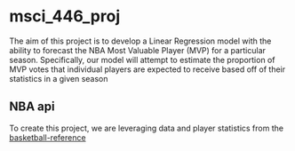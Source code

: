 # msci_446_proj

The aim of this project is to develop a Linear Regression model with the ability to forecast the NBA Most Valuable Player (MVP) for a particular season. Specifically, our model will attempt to estimate the proportion of MVP votes that individual players are expected to receive based off of their statistics in a given season

## NBA api

To create this project, we are leveraging data and player statistics from the [basketball-reference](https://www.basketball-reference.com/)
